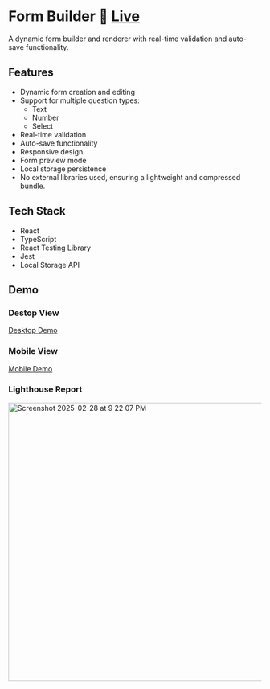 # Form Builder 🚀 [Live](https://form-builder1.netlify.app/)

A dynamic form builder and renderer with real-time validation and auto-save functionality.

## Features

- Dynamic form creation and editing
- Support for multiple question types:
    - Text
    - Number
    - Select
- Real-time validation
- Auto-save functionality
- Responsive design
- Form preview mode
- Local storage persistence
- No external libraries used, ensuring a lightweight and compressed bundle. 

## Tech Stack

- React
- TypeScript
- React Testing Library
- Jest
- Local Storage API

## Demo

### Destop View

[Desktop Demo](https://github.com/user-attachments/assets/73c24844-4709-4ed7-bcf4-f0b63efe2523)

### Mobile View

[Mobile Demo](https://github.com/user-attachments/assets/be7845b9-cd54-4b2b-a596-67f6a685e289)

### Lighthouse Report

<img width="554" alt="Screenshot 2025-02-28 at 9 22 07 PM" src="https://github.com/user-attachments/assets/d4fccf2a-efe0-458d-a476-ce3de4d508ea" />
